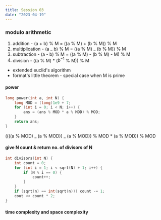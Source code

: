 ```yaml
---
title: Session 03
date: "2023-04-19"
---
```


<!-- %% 19/04/2023 %% -->

### modulo arithmetic

1. addition - (a + b) % M = ((a % M) + (b % M)) % M
2. multiplication - (a _ b) % M = ((a % M) _ (b % M)) % M
3. subtraction - (a - b) % M = ((a % M) - (b % M) - M) % M
4. division - ((a % M) \* ($b^{-1}$ % M)) % M

- extended euclid's algorithm
- format's little theorem - special case when M is prime

#### power

```cpp
long power(int a, int N) {
	long MOD = (long)1e9 + 7;
	for (int i = 0; i < N; i++) {
		ans = (ans % MOD * a % MOD) % MOD;
	}
	return ans;
}
```

((((a % MOD) _ (a % MOD)) _ (a % MOD)) % MOD \* (a % MOD)) % MOD

#### give N count & return no. of divisors of N

```cpp
int divisors(int N) {
	int count = 0;
	for (int i = 1; i < sqrt(N) + 1; i++) {
		if (N % i == 0) {
			count++;
		}
	}
	if (sqrt(n) == int(sqrt(n))) count -= 1;
	cout << count * 2;
}
```

#### time complexity and space complexity
